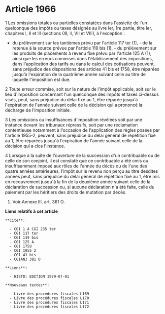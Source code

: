 # Article 1966

1 Les omissions totales ou partielles constatées dans l'assiette de l'un quelconque des impôts ou taxes désignés au livre
Ier, 1re partie, titre Ier, chapitres I, II et III (sections 0II, II, VII et VIII), à l'exception :

- du prélèvement sur les tantièmes prévu par l'article 117 ter (1), - de la retenue à la source prévue par l'article 119 bis
(1), - du prélèvement sur les produits de placements à revenu fixe prévu par l'article 125 A (1), ainsi que les erreurs
commises dans l'établissement des impositions, dans l'application des tarifs ou dans le calcul des cotisations peuvent, sans
préjudice des dispositions des articles 41 bis et 1758, être réparées jusqu'à l'expiration de la quatrième année suivant
celle au titre de laquelle l'imposition est due.

2 Toute erreur commise, soit sur la nature de l'impôt applicable, soit sur le lieu d'imposition concernant l'un quelconque
des impôts et taxes ci-dessus visés, peut, sans préjudice du délai fixé au 1, être réparée jusqu'à l'expiration de l'année
suivant celle de la décision qui a prononcé la décharge de l'imposition initiale.

3 Les omissions ou insuffisances d'imposition révélées soit par une instance devant les tribunaux répressifs, soit par une
réclamation contentieuse notamment à l'occasion de l'application des règles posées par l'article 1955-2, peuvent, sans
préjudice du délai général de répétition fixé au 1, être réparées jusqu'à l'expiration de l'année suivant celle de la
décision qui a clos l'instance.

4 Lorsque à la suite de l'ouverture de la succession d'un contribuable ou de celle de son conjoint, il est constaté que ce
contribuable a été omis ou insuffisamment imposé aux rôles de l'année du décès ou de l'une des quatre années antérieures,
l'impôt sur le revenu non perçu au titre desdites années peut, sans préjudice du délai général de répétition fixé au 1, être
mis en recouvrement jusqu'à la fin de la deuxième année suivant celle de la déclaration de succession ou, si aucune
déclaration n'a été faite, celle du paiement par les héritiers des droits de mutation par décès.

1) Voir Annexe III, art. 381 O.

**Liens relatifs à cet article**

	**Cite**:

	  - CGI 1 A CGI 235 ter
	  - CGI 117 ter
	  - CGI 119 bis
	  - CGI 125 A
	  - CGI 1758
	  - CGI 1955 2
	  - CGI 41 bis
	  - CGIAN3 381 O

	**Liens**:

	  - HISTO: EDITION 1979-07-01

	**Nouveaux textes**:

	  - Livre des procédures fiscales L169
	  - Livre des procédures fiscales L170
	  - Livre des procédures fiscales L171
	  - Livre des procédures fiscales L172
